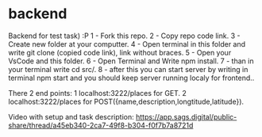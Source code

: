 # backend
Backend for test task) :P
1 - Fork this repo.
2 - Copy repo code link.
3 - Create new folder at your computter.
4 - Open terminal in this folder and write git clone (copied code link), link without braces.
5 - Open your VsCode and this folder.
6 - Open Terminal and Write npm install.
7 - than in your terminal write cd src/.
8 - after this you can start server by writing in terminal npm start and you should keep server running localy for frontend..

There 2 end points:
1 localhost:3222/places for GET.
2 localhost:3222/places for POST({name,description,longtitude,latitude}).


Video with setup and task description: https://app.sags.digital/public-share/thread/a45eb340-2ca7-49f8-b304-f0f7b7a8721d
